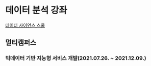 # 데이터 분석 강좌
[데이터 사이언스 스쿨](https://datascienceschool.net)

## 멀티캠퍼스
### 빅데이터 기반 지능형 서비스 개발(2021.07.26. ~ 2021.12.09.)
